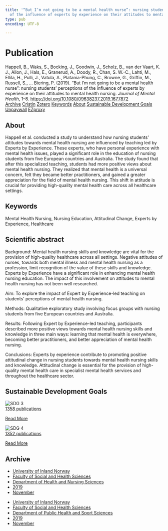 ```yaml
---
title: '“But I’m not going to be a mental health nurse”: nursing students’ perceptions
  of the influence of experts by experience on their attitudes to mental health nursing'
type: pub
encoding: UTF-8

---
```

<h1>Publication</h1>
<article id="csl-bib-container-NJBQFP5S" class="csl-bib-container">
  <div class="csl-bib-body"> <div class="csl-entry">Happell, B., Waks, S., Bocking, J., Goodwin, J., Scholz, B., van der Vaart, K. J., Allon, J., Hals, E., Granerud, A., Doody, R., Chan, S. W.-C., Lahti, M., Ellila, H., Pulli, J., Vatula, A., Platania-Phung, C., Browne, G., Griffin, M., Russell, S., … Biering, P. (2019). “But I’m not going to be a mental health nurse”: nursing students’ perceptions of the influence of experts by experience on their attitudes to mental health nursing. <i>Journal of Mental Health</i>, 1–8. <a href="https://doi.org/10.1080/09638237.2019.1677872">https://doi.org/10.1080/09638237.2019.1677872</a></div> </div>
  <div class="csl-bib-buttons">
    <a href="#taxonomy-article-NJBQFP5S" alt="archive" class="csl-bib-button">Archive</a>
    <a href="https://app.cristin.no/results/show.jsf?id=1743136" alt="Cristin" class="csl-bib-button">Cristin</a>
    <a href="http://zotero.org/groups/5881554/items/NJBQFP5S" alt="Zotero" class="csl-bib-button">Zotero</a>
    <a href="#keywords-article-NJBQFP5S" alt="keywords" class="csl-bib-button">Keywords</a>
    <a href="#about-article-NJBQFP5S" alt="about_pub" class="csl-bib-button">About</a>
    <a href="#sdg-article-NJBQFP5S" alt="sdg" class="csl-bib-button">Sustainable Development Goals</a>
    <a href="https://doi.org/10.1080/09638237.2019.1677872" alt="Unpaywall" class="csl-bib-button">Unpaywall</a>
    <a href="https://doi.org/10.1080/09638237.2019.1677872" alt="EZproxy" class="csl-bib-button">EZproxy</a>
  </div>
  <div id="csl-bib-meta-container-NJBQFP5S"></div>
</article>
<div id="csl-bib-meta-NJBQFP5S" class="csl-bib-meta">
  <article id="about-article-NJBQFP5S" class="about_pub-article">
    <h1>About</h1>
    Happell et al. conducted a study to understand how nursing students' attitudes towards mental health nursing are influenced by teaching led by Experts by Experience. These experts, who have personal experience with mental health issues, played a significant role in the education of nursing students from five European countries and Australia. The study found that after this specialized teaching, students had more positive views about mental health nursing. They realized that mental health is a universal concern, felt they became better practitioners, and gained a greater appreciation for the field of mental health nursing. This shift in attitude is crucial for providing high-quality mental health care across all healthcare settings.
  </article>
  <article id="keywords-article-NJBQFP5S" class="keywords-article">
    <h1>Keywords</h1>
    Mental Health Nursing, Nursing Education, Attitudinal Change, Experts by Experience, Healthcare
  </article>
  <article id="abstract-article-NJBQFP5S" class="abstract-article">
    <h1>Scientific abstract</h1>
    Background: Mental health nursing skills and knowledge are vital for the provision of high-quality healthcare across all settings. Negative attitudes of nurses, towards both mental illness and mental health nursing as a profession, limit recognition of the value of these skills and knowledge. Experts by Experience have a significant role in enhancing mental health nursing education. The impact of this involvement on attitudes to mental health nursing has not been well researched. 
 
Aim: To explore the impact of Expert by Experience-led teaching on students’ perceptions of mental health nursing. 
 
Methods: Qualitative exploratory study involving focus groups with nursing students from five European countries and Australia. 
 
Results: Following Expert by Experience-led teaching, participants described more positive views towards mental health nursing skills and knowledge in three main ways: learning that mental health is everywhere, becoming better practitioners, and better appreciation of mental health nursing. 
 
Conclusions: Experts by experience contribute to promoting positive attitudinal change in nursing students towards mental health nursing skills and knowledge. Attitudinal change is essential for the provision of high-quality mental health care in specialist mental health services and throughout the healthcare sector.
  </article>
  <article id="sdg-article-NJBQFP5S" class="sdg-article">
    <h1>Sustainable Development Goals</h1>
    <div class="sdg-container"><div id="sdg3" class="sdg">
        <img src="{{< params subfolder >}}images/sdg/sdg03_en.png" class="image" alt="SDG 3">
        <div class="sdg-overlay">
          <a href="/en/archive/?key=?sdg=3#archive" class="sdg-publication-count"><span>1358</span> publications</a>
          <p><a href="https://sdgs.un.org/goals/goal3" class="sdg-read-more">Read More</a></p>
        </div>
      </div> <div id="sdg4" class="sdg">
        <img src="{{< params subfolder >}}images/sdg/sdg04_en.png" class="image" alt="SDG 4">
        <div class="sdg-overlay">
          <a href="/en/archive/?key=?sdg=4#archive" class="sdg-publication-count"><span>1352</span> publications</a>
          <p><a href="https://sdgs.un.org/goals/goal4" class="sdg-read-more">Read More</a></p>
        </div>
      </div></div>
  </article>
  <article id="taxonomy-article-NJBQFP5S" class="taxonomy-article">
    <h1>Archive</h1>
    <ul>
      <li>
        <a href="/en/archive/?key=3DCRN523">University of Inland Norway</a>
      </li>
      <li>
        <a href="/en/archive/?key=IDKFS3MX">Faculty of Social and Health Sciences</a>
      </li>
      <li>
        <a href="/en/archive/?key=GTV4ECMZ">Department of Health and Nursing Sciences</a>
      </li>
      <li>
        <a href="/en/archive/?key=E7THIEEM">2019</a>
      </li>
      <li>
        <a href="/en/archive/?key=JHJ6HJUL">November</a>
      </li>
    </ul>
    <ul>
      <li>
        <a href="/en/archive/?key=3DCRN523">University of Inland Norway</a>
      </li>
      <li>
        <a href="/en/archive/?key=IDKFS3MX">Faculty of Social and Health Sciences</a>
      </li>
      <li>
        <a href="/en/archive/?key=FJXE3Z8X">Department of Public Health and Sport Sciences</a>
      </li>
      <li>
        <a href="/en/archive/?key=MXF6ZEHK">2019</a>
      </li>
      <li>
        <a href="/en/archive/?key=NVPXGCMW">November</a>
      </li>
    </ul>
  </article>
</div>
